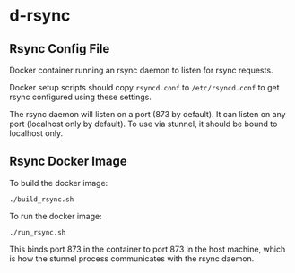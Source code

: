 # d-rsync

## Rsync Config File

Docker container running an rsync daemon to listen for rsync requests. 

Docker setup scripts should copy `rsyncd.conf` to `/etc/rsyncd.conf` to get rsync configured using these settings.

The rsync daemon will listen on a port (873 by default). It can listen on any port (localhost only by default). To use via stunnel, it should be bound to localhost only.

## Rsync Docker Image

To build the docker image:

```
./build_rsync.sh
```

To run the docker image:

```
./run_rsync.sh
```

This binds port 873 in the container to port 873 in the host machine, which is how the stunnel process communicates with the rsync daemon.


